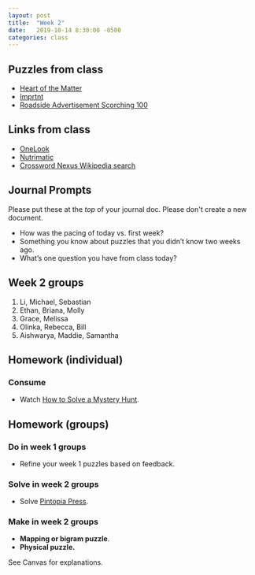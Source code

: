 ```yaml
---
layout: post
title:  "Week 2"
date:   2019-10-14 8:30:00 -0500
categories: class
---
```


## Puzzles from class

* [Heart of the Matter](/pdf/HeartoftheMatter.pdf)
* [Imprtnt](/pdf/Imprtnt.pdf)
* [Roadside Advertisement Scorching 100](/pdf/roadside.pdf)

## Links from class

* [OneLook](https://www.onelook.com/)
* [Nutrimatic](https://nutrimatic.org)
* [Crossword Nexus Wikipedia search](https://www.crosswordnexus.com/wiki/)

## Journal Prompts

Please put these at the _top_ of your journal doc. Please don't create a new document.

* How was the pacing of today vs. first week?
* Something you know about puzzles that you didn’t know two weeks ago.
* What’s one question you have from class today?

## Week 2 groups

1. Li, Michael, Sebastian
2. Ethan, Briana, Molly
3. Grace, Melissa
4. Olinka, Rebecca, Bill
5. Aishwarya, Maddie, Samantha

## Homework (individual)

### Consume

* Watch [How to Solve a Mystery Hunt](https://www.youtube.com/watch?v=z9OHLnIEegI).

## Homework (groups)

### Do in week 1 groups

* Refine your week 1 puzzles based on feedback.

### Solve in week 2 groups

* Solve [Pintopia Press](/pdf/Pintopia_Press.pdf).

### Make in week 2 groups

* **Mapping or bigram puzzle**. 
* **Physical puzzle.** 

See Canvas for explanations.
